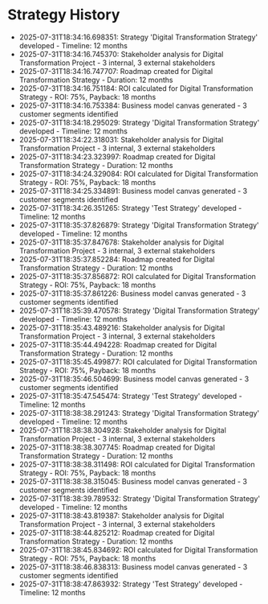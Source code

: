 # Strategy History

- 2025-07-31T18:34:16.698351: Strategy 'Digital Transformation Strategy' developed - Timeline: 12 months
- 2025-07-31T18:34:16.745370: Stakeholder analysis for Digital Transformation Project - 3 internal, 3 external stakeholders
- 2025-07-31T18:34:16.747707: Roadmap created for Digital Transformation Strategy - Duration: 12 months
- 2025-07-31T18:34:16.751184: ROI calculated for Digital Transformation Strategy - ROI: 75%, Payback: 18 months
- 2025-07-31T18:34:16.753384: Business model canvas generated - 3 customer segments identified
- 2025-07-31T18:34:18.295029: Strategy 'Digital Transformation Strategy' developed - Timeline: 12 months
- 2025-07-31T18:34:22.318031: Stakeholder analysis for Digital Transformation Project - 3 internal, 3 external stakeholders
- 2025-07-31T18:34:23.323997: Roadmap created for Digital Transformation Strategy - Duration: 12 months
- 2025-07-31T18:34:24.329084: ROI calculated for Digital Transformation Strategy - ROI: 75%, Payback: 18 months
- 2025-07-31T18:34:25.334891: Business model canvas generated - 3 customer segments identified
- 2025-07-31T18:34:26.351265: Strategy 'Test Strategy' developed - Timeline: 12 months
- 2025-07-31T18:35:37.826879: Strategy 'Digital Transformation Strategy' developed - Timeline: 12 months
- 2025-07-31T18:35:37.847678: Stakeholder analysis for Digital Transformation Project - 3 internal, 3 external stakeholders
- 2025-07-31T18:35:37.852284: Roadmap created for Digital Transformation Strategy - Duration: 12 months
- 2025-07-31T18:35:37.856872: ROI calculated for Digital Transformation Strategy - ROI: 75%, Payback: 18 months
- 2025-07-31T18:35:37.861226: Business model canvas generated - 3 customer segments identified
- 2025-07-31T18:35:39.470578: Strategy 'Digital Transformation Strategy' developed - Timeline: 12 months
- 2025-07-31T18:35:43.489216: Stakeholder analysis for Digital Transformation Project - 3 internal, 3 external stakeholders
- 2025-07-31T18:35:44.494228: Roadmap created for Digital Transformation Strategy - Duration: 12 months
- 2025-07-31T18:35:45.499877: ROI calculated for Digital Transformation Strategy - ROI: 75%, Payback: 18 months
- 2025-07-31T18:35:46.504699: Business model canvas generated - 3 customer segments identified
- 2025-07-31T18:35:47.545474: Strategy 'Test Strategy' developed - Timeline: 12 months
- 2025-07-31T18:38:38.291243: Strategy 'Digital Transformation Strategy' developed - Timeline: 12 months
- 2025-07-31T18:38:38.304928: Stakeholder analysis for Digital Transformation Project - 3 internal, 3 external stakeholders
- 2025-07-31T18:38:38.307745: Roadmap created for Digital Transformation Strategy - Duration: 12 months
- 2025-07-31T18:38:38.311498: ROI calculated for Digital Transformation Strategy - ROI: 75%, Payback: 18 months
- 2025-07-31T18:38:38.315045: Business model canvas generated - 3 customer segments identified
- 2025-07-31T18:38:39.789532: Strategy 'Digital Transformation Strategy' developed - Timeline: 12 months
- 2025-07-31T18:38:43.819387: Stakeholder analysis for Digital Transformation Project - 3 internal, 3 external stakeholders
- 2025-07-31T18:38:44.825212: Roadmap created for Digital Transformation Strategy - Duration: 12 months
- 2025-07-31T18:38:45.834692: ROI calculated for Digital Transformation Strategy - ROI: 75%, Payback: 18 months
- 2025-07-31T18:38:46.838313: Business model canvas generated - 3 customer segments identified
- 2025-07-31T18:38:47.863932: Strategy 'Test Strategy' developed - Timeline: 12 months
